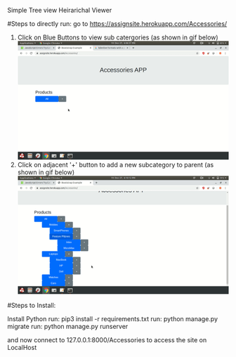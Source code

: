 Simple Tree view Heirarichal Viewer

#Steps to directly run:
go to https://assignsite.herokuapp.com/Accessories/

  1. Click on Blue Buttons to view sub catergories (as shown in gif below)
![](https://github.com/Bhanudutta/assignsite/blob/master/view.gif)
  2. Click on adjacent '+' button to add a new subcategory to parent (as shown in gif below)
![](https://github.com/Bhanudutta/assignsite/blob/master/add.gif)

#Steps to Install:

Install Python
run: pip3 install -r requirements.txt
run: python manage.py migrate
run: python manage.py runserver

and now connect to 127.0.0.1:8000/Accessories to access the site on LocalHost

